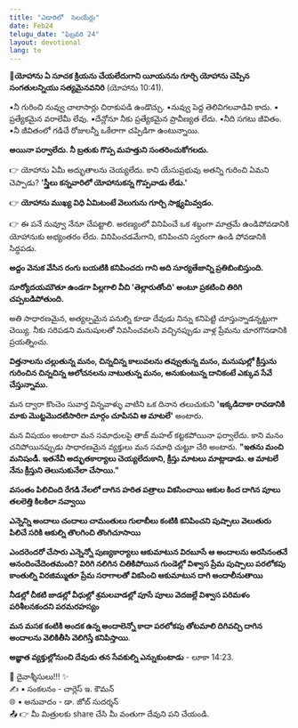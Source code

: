 ```yaml
---
title: "ఎడారిలో  సెలయేర్లు"
date: Feb24
telugu_date: "ఫిబ్రవరి 24"
layout: devotional
lang: te
---
```



**📖యోహాను ఏ సూచక క్రియను చేయలేదుగాని యీయనను గూర్చి యోహాను చెప్పిన సంగతులన్నియు సత్యమైనవనిరి**
(యోహాను 10:41).


▪నీ గురించి నువ్వు చాలాసార్లు చిరాకుపడి ఉండొచ్చు. 
▪నువ్వు పెద్ద తెలివిగలవాడివి కాదు.
▪ ప్రత్యేకమైన వరాలేమీ లేవు. 
▪దేన్లోనూ నీకు ప్రత్యేకమైన ప్రావీణ్యత లేదు. 
▪నీది సగటు జీవితం. 
▪నీ జీవితంలో గడిచే రోజులన్నీ ఒకేలాగా చప్పిడిగా ఉంటున్నాయి.

**అయినా పర్వాలేదు. నీ బ్రతుకు గొప్ప మహత్తుని సంతరించుకోగలదు.**

👉 యోహాను ఏమీ అద్భుతాలను చెయ్యలేదు. కాని యేసుప్రభువు అతన్ని గురించి ఏమని చెప్పాడు?  **'స్త్రీలు కన్నవారిలో యోహానుకన్న గొప్పవాడు లేడు.'**

👉 **యోహాను ముఖ్య విధి ఏమిటంటే వెలుగును గూర్చి సాక్ష్యమివ్వడం.**

👉 ఈ పనే నువ్వూ నేనూ చేపట్టాలి. అరణ్యంలో వినిపించే ఒక శబ్దంగా మాత్రమే ఉండిపోవడానికి యోహానుకు అభ్యంతరం లేదు. వినిపించడమేగాని, కనిపించని స్వరంగా ఉండి పోవడానికి సిద్ధపడు. 

**అద్దం వెనుక వేసిన రంగు బయటికి కనిపించదు గాని అది సూర్యతేజాన్ని ప్రతిబింబిస్తుంది.**

 **సూర్యోదయమౌతూ ఉండగా పిల్లగాలి వీచి 'తెల్లారుతోంది' అంటూ ప్రకటించి తిరిగి చప్పబడిపోతుంది.**

అతి సాధారణమైన, అత్యల్పమైన పనుల్ని కూడా దేవుడు నిన్ను కనిపెట్టి చూస్తున్నాడన్నట్టుగా చెయ్యి. నీకు సరిపడని మనుషులతో నివసించవలసి వచ్చినప్పుడు వాళ్ల ప్రేమను చూరగొనడానికి ప్రయత్నించు.

**విత్తనాలను చల్లుతున్న మనం, చిన్నచిన్న కాలువలను తవ్వుతున్న మనం, మనుషుల్లో క్రీస్తును గురించిన చిన్నచిన్న ఆలోచనలను నాటుతున్న మనం, అనుకుంటున్న దానికంటే ఎక్కువ సేవే చేస్తున్నాము.**

 మన ద్వారా కొంచెం సువార్త విన్నవాళ్ళు వాటిని ఒక దినాన తలుచుకుని **'ఇక్కడిదాకా రావడానికి మాకు మొట్టమొదటిసారిగా మార్గం చూపినవి ఆ మాటలే'** అంటారు.

 మన విషయం అంటారా మన సమాధులపై తాజ్ మహల్  కట్టకపోయినా ఫర్వాలేదు. కాని మనం చనిపోయినప్పుడు సాధారణమైన వ్యక్తులు మన సమాధి చుట్టూ చేరి అంటారు. **"ఇతను మంచి మనిషండీ. ఇతనేవీ అద్భుతకార్యాలు చెయ్యలేదుకాని, క్రీస్తు మాటలు మాట్లాడాడు. ఆ మాటలే నేను క్రీస్తుని తెలుసుకునేలా చేసాయి."**

 **వసంతం పిలిచింది రేగడి నేలలో దాగిన హరిత పత్రాలు వికసించాయి ఆకుల కింద దాగిన పూలు తలలెత్తి కిలకిలా నవ్వాయి**

**ఎన్నెన్ని అందాలు చందాలు చామంతులు గులాబీలు కంటికి కనిపించని పుష్పాలు వెలుతురు పిలిచే సరికి ఆకుల్ని తొలగించి తొంగిచూసాయి**

**ఎందరెందరో చేసారు ఎన్నెన్నో పుణ్యకార్యాలు ఆకుమాటున విరబూసే ఆ అందాలను అరసినంతనే ఆనందించేదెంతమంది? విరిగి నలిగిన చితికిపోయిన గుండెల్లో విశ్వాస ప్రేమ పుష్పాలు పరలోకపు కాంతుల్ని విరజిమ్ముతూ ప్రేమ సరాగాలతో వికసించి ఆకుమాటున దాగి అందాలీనుతాయి**

**నీడల్లో చీకటి జాడల్లో వీధుల్లో శ్రమలవాడల్లో పూసే పూలు వెదజల్లే విశ్వాస పరిమళం పరిశీలనకందని పరమరహస్యం**

**మన మసక కంటికి అందక ఉన్న అందాలెన్నో కాదా పరలోకపు తోటమాలి దిగివచ్చి దాగిన అందాలను వెలికితీసి వెలిగిస్తే కనిపిస్తాయి**.
 
**అజ్ఞాత వ్యక్తుల్లోనుంచి దేవుడు తన సేవకుల్ని ఎన్నుకుంటాడు** -  లూకా 14:23.

<div class="blessing">🙏 <span class="bless-text">దైవాశ్శీసులు!!!</span> ✨</div>

<div class="credit">✍️ <span class="credit-text">▪ సంకలనం - చార్లెస్ ఇ. కౌమన్</span></div>
<div class="credit">🌐 <span class="credit-text">▪ అనువాదం - డా. జోబ్ సుదర్శన్</span></div>


<div class="share">📤 👉 <span class="share-text">మీ మిత్రులకు share చేసి మీ వంతుగా దేవుని పని చేయండి.</span></div>
